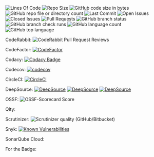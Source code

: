 ![Lines Of Code](https://tokei.rs/b1/github/LCSOGthb/GAG-Trade-Sys)
![Repo Size](https://img.shields.io/github/repo-size/LCSOGthb/GAG-Trade-Sys)
![GitHub code size in bytes](https://img.shields.io/github/languages/code-size/LCSOGthb/GAG-Trade-Sys)
![GitHub repo file or directory count](https://img.shields.io/github/directory-file-count/LCSOGthb/GAG-Trade-Sys)
![Last Commit](https://img.shields.io/github/last-commit/LCSOGthb/GAG-Trade-Sys)
![Open Issues](https://img.shields.io/github/issues/LCSOGthb/GAG-Trade-Sys)
![Closed Issues](https://img.shields.io/github/issues-closed/LCSOGthb/GAG-Trade-Sys)
![Pull Requests](https://img.shields.io/github/issues-pr/LCSOGthb/GAG-Trade-Sys)
![GitHub branch status](https://img.shields.io/github/checks-status/LCSOGthb/GAG-Trade-Sys/main)
![GitHub branch check runs](https://img.shields.io/github/check-runs/LCSOGthb/GAG-Trade-Sys/main)
![GitHub language count](https://img.shields.io/github/languages/count/LCSOGthb/GAG-Trade-Sys)
![GitHub top language](https://img.shields.io/github/languages/top/LCSOGthb/GAG-Trade-Sys)

CodeRabbit:
![CodeRabbit Pull Request Reviews](https://img.shields.io/coderabbit/prs/github/LCSOGthb/GAG-Trade-Sys?utm_source=oss&utm_medium=github&utm_campaign=LCSOGthb%2FGAG-Trade-Sys&labelColor=171717&color=FF570A&link=https%3A%2F%2Fcoderabbit.ai&label=CodeRabbit+Reviews)

CodeFactor:
[![CodeFactor](https://www.codefactor.io/repository/github/lcsogthb/gag-trade-sys/badge)](https://www.codefactor.io/repository/github/lcsogthb/gag-trade-sys)

Codacy:
[![Codacy Badge](https://app.codacy.com/project/badge/Grade/2a6d55aa38174189b725fce7139f2003)](https://app.codacy.com/gh/LCSOGthb/GAG-Trade-Sys/dashboard?utm_source=gh&utm_medium=referral&utm_content=&utm_campaign=Badge_grade)

Codecov:
[![codecov](https://codecov.io/github/LCSOGthb/GAG-Trade-Sys/graph/badge.svg?token=t1v9D7ZHZV)](https://codecov.io/github/LCSOGthb/GAG-Trade-Sys)

CircleCI:
[![CircleCI](https://dl.circleci.com/status-badge/img/gh/LCSOGthb/GAG-Trade-Sys/tree/main.svg?style=svg)](https://dl.circleci.com/status-badge/redirect/gh/LCSOGthb/GAG-Trade-Sys/tree/main)

DeepSource:
[![DeepSource](https://app.deepsource.com/gh/LCSOGthb/GAG-Trade-Sys.svg/?label=code+coverage&show_trend=true&token=FCzKwJkJlnNsdlo2nkxMwSXO)](https://app.deepsource.com/gh/LCSOGthb/GAG-Trade-Sys/)
[![DeepSource](https://app.deepsource.com/gh/LCSOGthb/GAG-Trade-Sys.svg/?label=active+issues&show_trend=true&token=FCzKwJkJlnNsdlo2nkxMwSXO)](https://app.deepsource.com/gh/LCSOGthb/GAG-Trade-Sys/)
[![DeepSource](https://app.deepsource.com/gh/LCSOGthb/GAG-Trade-Sys.svg/?label=resolved+issues&show_trend=true&token=FCzKwJkJlnNsdlo2nkxMwSXO)](https://app.deepsource.com/gh/LCSOGthb/GAG-Trade-Sys/)

OSSF:
![OSSF-Scorecard Score](https://img.shields.io/ossf-scorecard/github.com/LCSOGthb/GAG-Trade-Sys)

Qlty:


Scrutinizer:
![Scrutinizer quality (GitHub/Bitbucket)](https://img.shields.io/scrutinizer/quality/g/LCSOGthb/GAG-Trade-Sys)

Snyk:
[![Known Vulnerabilities](https://snyk.io/test/github/LCSOGthb/GAG-Trade-Sys/badge.svg)](https://snyk.io/test/github/LCSOGthb/GAG-Trade-Sys)

SonarQube Cloud:


For the Badge:
